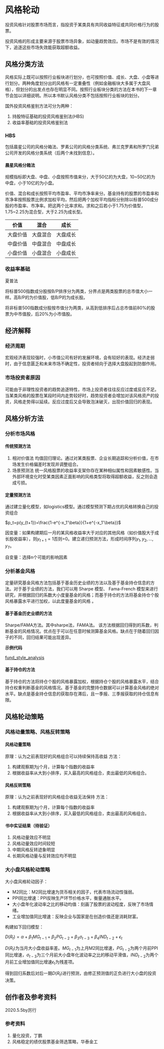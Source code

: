 # 风格轮动

投资风格针对股票市场而言，指投资于某类具有共同收益特征或共同价格行为的股票。

投资风格的形成主要来源于股票市场异象，如动量趋势效应。市场不是有效的情况下，追逐这些市场失效能获取超额收益。



## 风格分类方法

风格实际上既可以按照行业板块进行划分，也可按照价值、成长、大盘、小盘等进行划分。两种角度划分出的风格有一定重叠性（例如金融板块大多属于大盘风格），但划分的出发点也存在明显不同。按照行业板块分类的方法在本书的下一章节会加以详细说明。所以本书默认风格分类不包括按照行业板块的划分。

国外投资风格鉴别方法可分为两种：

1. 持股特征基础的投资风格鉴别法(HBS)
2. 收益率基础的投资风格鉴别法

### HBS

包括晨星公司的风格分箱法、罗素公司的风格分类系统、弗兰克罗素和所罗门兄弟公司开发的风格分类系统（后两个未找到信息）。

#### 晨星风格分箱法

规模指标即大盘、中盘、小盘按照市值来分，大于50亿的为大盘，10~50亿的为中盘，小于10亿的为小盘。

价值、混合和成长按照平均市盈率、平均市净率来分。基金持有的股票的市盈率和市净率按照股票比例求加权平均，然后把两个加权平均指标分别除以标普500成分股的市盈率、市净率。把这两个比率求和。求和之后若小于1.75为价值型，1.75~2.25为混合型，大于2.25为成长型。

| 价值     | 混合     | 成长     |
| -------- | -------- | -------- |
| 大盘价值 | 大盘混合 | 大盘成长 |
| 中盘价值 | 中盘混合 | 中盘成长 |
| 小盘价值 | 小盘混合 | 小盘成长 |



### 收益率基础

夏普法

将标普500指数成分股按B/P排序分为两类，分界点是两类股票的总市值大小一样。高B/P的为价值股，低B/P的为成长股。

将非标普500指数成分股按市值分为两类，从高到低排序后占总市值前80%的股票为中市值股，后20%为小市值股。



## 经济解释

### 经济周期

宏观经济表现较强时，小市值公司有好的发展环境，会有较好的表现。经济走弱时，由于信息匮乏和未来市场不确定性，投资者倾向于选择大盘股起到防御作用。



### 市场投资者原因

可能由于非理性投资者的趋势追逐特性，市场上投资者往往反应过度或反应不足。当某类风格的股票在某段时间内走势较好时，趋势投资者会增加对该风格资产的投资，风格走势得以延续。反应过度后又会导致泡沫破灭，出现价值回归的表现。



## 风格分析方法

### 分析市场风格

#### 传统预测方法

1. 相对价值法
   均值回归理论。通过对某类股票、企业长期追踪和分析价值，在市场发生价格偏差时发现并调整组合。
2. 场景预测法
   统一风格股票的收益率支架你存在某种相似属性和因素敏感性。当外部环境变化时受某类因素正面影响的风格类型将取得超额收益，反之则会造成亏损。

#### 定量预测方法

通过建立量化模型，如logistics模型。通过模型预测下期占优的风格转换自己的投资组合

$p_t=p(y_{t+1})=\frac{1-e^{-x_1'\beta}}{1+e^{-x_1'\beta}}$

因变量：如果构建期后一月的某风格收益率大于对应的其他风格（如价值股大于成长股收益率），则$y_{t+1}=1$否则=0。建立递归预测方法，形成时间序列$y_1,y_2,...,y_T$。

自变量：选择n个可能的影响因素

### 分析基金风格

定量研究基金风格方法包括基于基金历史业绩的方法以及基于基金持仓信息的方法。对于基于业绩的方法，我们可以用 Sharpe 模型、 Fama-French 模型来进行研究，并根据回归的系数大小度量基金的风格；而基于持仓的方法将基金持仓个股风格暴露水平进行加权，以此度量基金的风格  。

#### 基于基金历史业绩的方法

Sharpe/FAMA方法。其中sharpe法，FAMA法。
该方法根据回归得到的系数，判断基金的风格情况。优点在于可以在任意时候测算基金风格。缺点在于随着回归因子的不同，回归结果可能出现差异。

**示例代码**

[fund_style_analysis](/fund_style_analysis_lx.html)

#### 基于持仓的方法

基于持仓的方法将持仓个股的风格暴露加权，根据持仓个股的风格暴露水平，结合持仓权重判断基金的风格情况。基于基金的完整持仓数据可以计算基金风格的绝对水平。缺点是基金持仓信息的获取存在滞后，且一季报、三季报获取的持仓信息有限。


## 风格轮动策略

### 风格动量策略、风格反转策略

#### 风格动量策略

原理：认为之前表现好的风格组合可以持续保持高收益
方法：

1. 构建观察期为j个月，计算每个指数的收益率
2. 根据收益率从大到小排序，买入最高的风格组合，卖出最低的风格组合。

#### 风格反转策略

原理：认为之前表现好的风格组合收益无法保持
方法：

1. 构建观察期为j个月，计算每个指数的收益率
2. 根据收益率从大到小排序，买入最低的风格组合，卖出最高的风格组合。

#### 书中实证结果（待验证）

1. 风格动量效应不明显
2. 风格动量效应时间较短
3. 中期风格反转迹象明显
4. 长期风格动量与反转效应均不明显

### 大小盘风格轮动策略

大小盘风格轮动因子：

* M2同比：M2同比增速为货币相关的因子，代表市场流动性强弱。
* PPI同比增速：PPI反映生产环节价格水平，衡量通胀水平。
* 大小盘年化波动率之比的移动均值：刻画了股票的波动程度，反映了市场情绪。
* 工业增加值同比增速：反映企业与国家是在创造价值还是消耗财富。

构建如下回归模型：

$D(R_t)=\alpha+\beta_1MG_{t-1}+\beta_2PG_{t-2}+\beta_3\sigma_{t-3}+\beta_4IND_{t-2}+\epsilon_t$

$D(R_t)$为当月大小盘收益率差。$MG_{t-1}$为上月M2同比增速，$PG_{t-2}$为两个月前PPI同比增速，$\sigma_{t-3}$为三个月前大小盘年化波动率之比的移动平滑值，$IND_{t-2}$为两个月前工业增加值同比增速$\epsilon_t$为残差项。

得到回归系数后对后一期$D(R_t)$进行预测，由修正预测值的正负进行大小盘的投资决策。

## 创作者及参考资料
2020.5.5by厉行

### 参考资料

1. 量化投资，丁鹏
2. 风格稳定的绩优股票基金筛选策略，华泰金工

